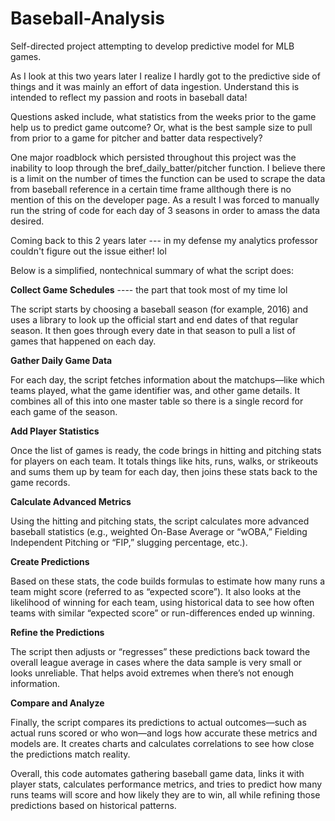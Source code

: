 # Baseball-Analysis
Self-directed project attempting to develop predictive model for MLB games.

As I look at this two years later I realize I hardly got to the predictive side of things and it was mainly an effort of data ingestion. Understand this is intended to reflect my passion and roots in baseball data!

Questions asked include, what statistics from the weeks prior to the game help us to predict game outcome? Or, what is the best sample size to pull from prior to a game for pitcher and batter data respectively?


One major roadblock which persisted throughout this project was the inability to loop through the bref_daily_batter/pitcher function. I believe there is a limit on the number of times the function can be used to scrape the data from baseball reference in a certain time frame allthough there is no mention of this on the developer page. As a result I was forced to manually run the string of code for each day of 3 seasons in order to amass the data desired.

Coming back to this 2 years later --- in my defense my analytics professor couldn't figure out the issue either! lol



Below is a simplified, nontechnical summary of what the script does:


**Collect Game Schedules**  ---- the part that took most of my time lol

The script starts by choosing a baseball season (for example, 2016) and uses a library to look up the official start and end dates of that regular season. It then goes through every date in that season to pull a list of games that happened on each day.


**Gather Daily Game Data**

For each day, the script fetches information about the matchups—like which teams played, what the game identifier was, and other game details. It combines all of this into one master table so there is a single record for each game of the season.


**Add Player Statistics**

Once the list of games is ready, the code brings in hitting and pitching stats for players on each team. It totals things like hits, runs, walks, or strikeouts and sums them up by team for each day, then joins these stats back to the game records.


**Calculate Advanced Metrics**

Using the hitting and pitching stats, the script calculates more advanced baseball statistics (e.g., weighted On-Base Average or “wOBA,” Fielding Independent Pitching or “FIP,” slugging percentage, etc.).


**Create Predictions**

Based on these stats, the code builds formulas to estimate how many runs a team might score (referred to as “expected score”). It also looks at the likelihood of winning for each team, using historical data to see how often teams with similar “expected score” or run-differences ended up winning.


**Refine the Predictions**

The script then adjusts or “regresses” these predictions back toward the overall league average in cases where the data sample is very small or looks unreliable. That helps avoid extremes when there’s not enough information.


**Compare and Analyze**

Finally, the script compares its predictions to actual outcomes—such as actual runs scored or who won—and logs how accurate these metrics and models are. It creates charts and calculates correlations to see how close the predictions match reality.


Overall, this code automates gathering baseball game data, links it with player stats, calculates performance metrics, and tries to predict how many runs teams will score and how likely they are to win, all while refining those predictions based on historical patterns.

